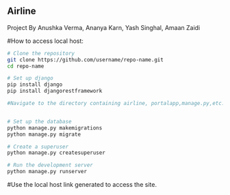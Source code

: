 ## Airline

Project By Anushka Verma, Ananya Karn, Yash Singhal, Amaan Zaidi

#How to access local host:
```bash
# Clone the repository
git clone https://github.com/username/repo-name.git
cd repo-name

# Set up django
pip install django
pip install djangorestframework

#Navigate to the directory containing airline, portalapp,manage.py,etc.


# Set up the database
python manage.py makemigrations
python manage.py migrate

# Create a superuser
python manage.py createsuperuser

# Run the development server
python manage.py runserver
```

#Use the local host link generated to access the site.
